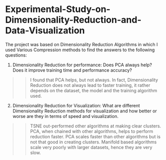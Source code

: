 # Experimental-Study-on-Dimensionality-Reduction-and-Data-Visualization

The project was based on Dimensionality Reduction Algorithms in which I used Various Compression methods to find the answers to the following questions:

1. Dimensionality Reduction for performance: Does PCA always help? Does it improve training time and performance accuracy?
>> I found that PCA helps, but not always. In fact, Dimensionality Reduction does not always lead to faster training, it rather depends on the dataset, the model and the training algorithm used.

2. Dimensionality Reduction for Visualization: What are different Dimensionality Reduction methods for visualization and how better or worse are they in terms of speed and visualization.
>> TSNE out-performed other algorithms at making clear clusters.
>> PCA, when chained with other algorithms, helps to perform reduction faster.
>> PCA scales faster than other algorithms but is not that good in creating clusters.
>> Manifold based algorithms scale very poorly with larger datasets, hence they are very slow.

